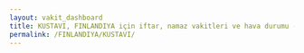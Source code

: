 ```yaml
---
layout: vakit_dashboard
title: KUSTAVI, FINLANDIYA için iftar, namaz vakitleri ve hava durumu - ilçe/eyalet seç
permalink: /FINLANDIYA/KUSTAVI/
---
```


<script type="text/javascript">
  var GLOBAL_COUNTRY = 'FINLANDIYA';
  var GLOBAL_CITY = 'KUSTAVI';
  var GLOBAL_STATE = '';
  var lat = 72;
  var lon = 21;
</script>
